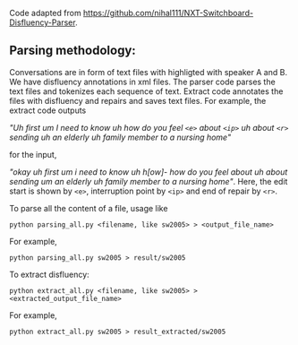 Code adapted from https://github.com/nihal111/NXT-Switchboard-Disfluency-Parser. 

## Parsing methodology:
Conversations are in form of text files with highligted with speaker A and B. We have disfluency annotations in xml files. The parser code parses the text files and tokenizes each sequence of text. Extract code annotates the files with disfluency and repairs and saves text files. For example, the extract code outputs 

<em> "Uh first um I need to know uh how do you feel `<e>` about `<ip>` uh about `<r>` sending uh an elderly uh family member to a nursing home"</em> 

for the input,

<em>"okay uh first um i need to know uh h[ow]- how do you feel about uh about sending um an elderly uh family member to a nursing home"</em>. Here, the edit start is shown by `<e>`, interruption point by `<ip>` and end of repair by `<r>`.


To parse all the content of a file, usage like

```python parsing_all.py <filename, like sw2005> > <output_file_name>```

For example,

```python parsing_all.py sw2005 > result/sw2005```


To extract disfluency:

```python extract_all.py <filename, like sw2005> > <extracted_output_file_name>```

For example,

```python extract_all.py sw2005 > result_extracted/sw2005```
